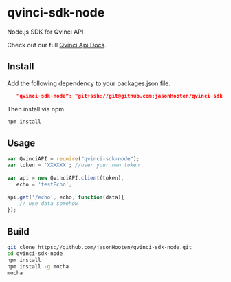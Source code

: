 qvinci-sdk-node
====================

Node.js SDK for Qvinci API

Check out our full [Qvinci Api Docs].

Install
--------------

Add the following dependency to your packages.json file.

```json
   "qvinci-sdk-node": "git+ssh://git@github.com:jasonHooten/qvinci-sdk-node.git",
```

Then install via npm
```sh
npm install
```


Usage
--------------

```js
var QvinciAPI = require("qvinci-sdk-node");
var token = 'XXXXXX'; //user your own token
 
var api = new QvinciAPI.client(token),
   echo = 'testEcho';
        
api.get('/echo', echo, function(data){
    // use data somehow
});
```

Build
--------------

```sh
git clone https://github.com/jasonHooten/qvinci-sdk-node.git
cd qvinci-sdk-node
npm install
npm install -g mocha
mocha
```


[Qvinci Api Docs]:https://qvinci.atlassian.net/wiki/pages/viewpage.action?pageId=15368202
